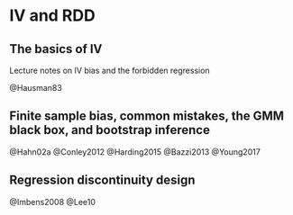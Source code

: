 
# IV and RDD

## The basics of IV

Lecture notes on IV bias and the forbidden regression

@Hausman83

## Finite sample bias, common mistakes, the GMM black box, and bootstrap inference

@Hahn02a
@Conley2012
@Harding2015
@Bazzi2013
@Young2017

## Regression discontinuity design

@Imbens2008
@Lee10

